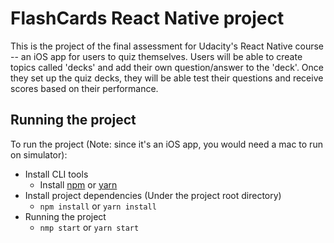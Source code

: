 # FlashCards React Native project

This is the project of the final assessment for Udacity's React Native course -- an iOS app for users to quiz themselves. Users will be able to create topics called 'decks' and add their own question/answer to the 'deck'. Once they set up the quiz decks, they will be able test their questions and receive scores based on their performance.

## Running the project

To run the project (Note: since it's an iOS app, you would need a mac to run on simulator):
* Install CLI tools
  - Install [npm](http://blog.npmjs.org/post/85484771375/how-to-install-npm) or [yarn](https://yarnpkg.com/lang/en/docs/install/)
* Install project dependencies (Under the project root directory)
    - `npm install` or `yarn install`
* Running the project
    - `nmp start` or `yarn start`
